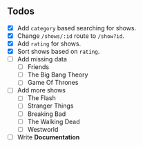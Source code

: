 ## Todos

- [x] Add `category` based searching for shows.
- [x] Change `/shows/:id` route to `/show?id`.
- [x] Add `rating` for shows.
- [x] Sort shows based on `rating`.
- [ ] Add missing data
  - [ ] Friends
  - [ ] The Big Bang Theory
  - [ ] Game Of Thrones

- [ ] Add more shows
  - [ ] The Flash
  - [ ] Stranger Things
  - [ ] Breaking Bad
  - [ ] The Walking Dead
  - [ ] Westworld

- [ ] Write **Documentation**